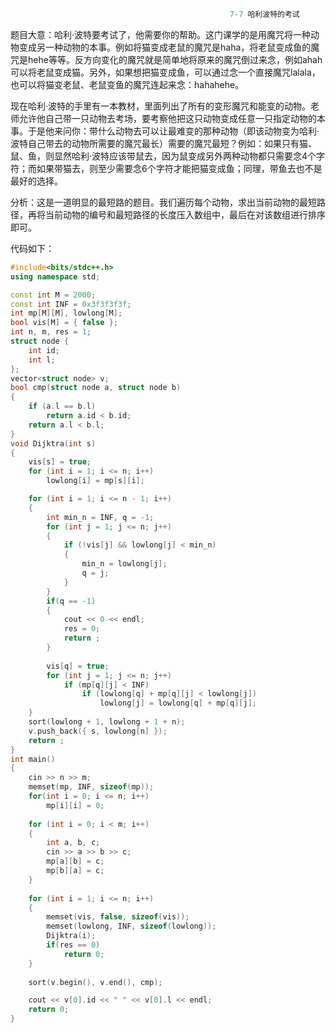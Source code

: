 ```c++
                                                 7-7 哈利波特的考试
```



​		题目大意：哈利·波特要考试了，他需要你的帮助。这门课学的是用魔咒将一种动物变成另一种动物的本事。例如将猫变成老鼠的魔咒是haha，将老鼠变成鱼的魔咒是hehe等等。反方向变化的魔咒就是简单地将原来的魔咒倒过来念，例如ahah可以将老鼠变成猫。另外，如果想把猫变成鱼，可以通过念一个直接魔咒lalala，也可以将猫变老鼠、老鼠变鱼的魔咒连起来念：hahahehe。

现在哈利·波特的手里有一本教材，里面列出了所有的变形魔咒和能变的动物。老师允许他自己带一只动物去考场，要考察他把这只动物变成任意一只指定动物的本事。于是他来问你：带什么动物去可以让最难变的那种动物（即该动物变为哈利·波特自己带去的动物所需要的魔咒最长）需要的魔咒最短？例如：如果只有猫、鼠、鱼，则显然哈利·波特应该带鼠去，因为鼠变成另外两种动物都只需要念4个字符；而如果带猫去，则至少需要念6个字符才能把猫变成鱼；同理，带鱼去也不是最好的选择。

​		分析：这是一道明显的最短路的题目。我们遍历每个动物，求出当前动物的最短路径，再将当前动物的编号和最短路径的长度压入数组中，最后在对该数组进行排序即可。

代码如下：

```c++
#include<bits/stdc++.h>
using namespace std;

const int M = 2000;
const int INF = 0x3f3f3f3f;
int mp[M][M], lowlong[M];
bool vis[M] = { false };
int n, m, res = 1;
struct node {
    int id;
    int l;
};
vector<struct node> v;
bool cmp(struct node a, struct node b)
{
    if (a.l == b.l)
        return a.id < b.id;
    return a.l < b.l;
}
void Dijktra(int s)
{
    vis[s] = true;
    for (int i = 1; i <= n; i++)
        lowlong[i] = mp[s][i];

    for (int i = 1; i <= n - 1; i++)
    {
        int min_n = INF, q = -1;
        for (int j = 1; j <= n; j++)
        {
            if (!vis[j] && lowlong[j] < min_n)
            {
                min_n = lowlong[j];
                q = j;
            }
        }
        if(q == -1)
        {
            cout << 0 << endl;
            res = 0;
            return ;
        }
            
        vis[q] = true;
        for (int j = 1; j <= n; j++)
            if (mp[q][j] < INF)
                if (lowlong[q] + mp[q][j] < lowlong[j])
                    lowlong[j] = lowlong[q] + mp[q][j];
    }
    sort(lowlong + 1, lowlong + 1 + n);
    v.push_back({ s, lowlong[n] });
    return ;
}
int main()
{
    cin >> n >> m;
    memset(mp, INF, sizeof(mp));
    for(int i = 0; i <= n; i++)
        mp[i][i] = 0;
    
    for (int i = 0; i < m; i++)
    {
        int a, b, c;
        cin >> a >> b >> c;
        mp[a][b] = c;
        mp[b][a] = c;
    }
   
    for (int i = 1; i <= n; i++)
    {
        memset(vis, false, sizeof(vis));
        memset(lowlong, INF, sizeof(lowlong));
        Dijktra(i);
        if(res == 0)
            return 0;
    }
        
    sort(v.begin(), v.end(), cmp);

    cout << v[0].id << " " << v[0].l << endl;
    return 0;
}
```

